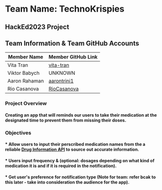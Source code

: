 # Team Name: TechnoKrispies


## HackEd2023 Project 


## Team Information & Team GitHub Accounts
| Member Name | Member GitHub Link |  
| --- | --- |
| Vita Tran | [vita-tran](https://github.com/vita-tran) | 
| Viktor Babych | UNKNOWN |
| Aaron Rahaman | [aarontrini1](https://github.com/aarontrini1) |
| Rio Casanova |  [RioCasanova](https://github.com/RioCasanova) |


### Project Overview 
#### Creating an app that will reminds our users to take their medication at the designated time to prevent them from missing their doses.

### Objectives
#### * Allow users to input their perscribed medication names from the a reliable [Drug Information API](https://rapidapi.com/rnelsomain/api/drug-info-and-price-history/) to source out accurate information. 
#### * Users input frequency & (optional: dosages depending on what kind of medication it is and if it is required in the notification).
#### * Get user's preference for notification type (Note for team: refer bcak to this later - take into consideration the audience for the app).

